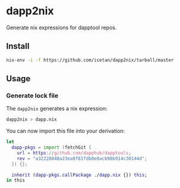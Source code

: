 # dapp2nix

Generate nix expressions for dapptool repos.

## Install

```sh
nix-env -i -f https://github.com/icetan/dapp2nix/tarball/master
```

## Usage

### Generate lock file

The `dapp2nix` generates a nix expression:

```sh
dapp2nix > dapp.nix
```

You can now import this file into your derivation:

```nix
let
  dapp-pkgs = import (fetchGit {
    url = https://github.com/dapphub/dapptools;
    rev = "a32228048a23ea8f81fdb0e8acb98b914c30144d";
  }) {};

  inherit (dapp-pkgs.callPackage ./dapp.nix {}) this;
in this
```

